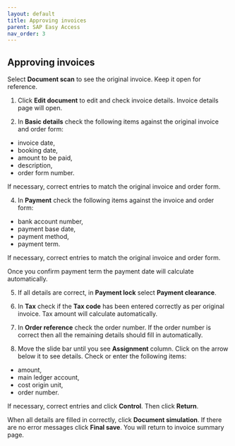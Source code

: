 ```yaml
---
layout: default
title: Approving invoices
parent: SAP Easy Access
nav_order: 3
---
```


## Approving invoices 

Select **Document scan** to see the original invoice. Keep it open for reference.

1.	Click **Edit document** to edit and check invoice details. Invoice details page will open.

3.	In **Basic details** check the following items against the original invoice and order form:
  - invoice date, 
  - booking date, 
  - amount to be paid, 
  - description,
  - order form number.

If necessary, correct entries to match the original invoice and order form.

4.	In **Payment** check the following items against the invoice and order form:
-	bank account number,
-  payment base date, 
-	payment method,
-	payment term.

If necessary, correct entries to match the original invoice and order form.

Once you confirm payment term the payment date will calculate automatically.

5.	If all details are correct, in **Payment lock** select **Payment clearance**.

6.	In **Tax** check if the **Tax code** has been entered correctly as per original invoice. Tax amount will calculate automatically.

7.	In **Order reference** check the order number. If the order number is correct then all the remaining details should fill in automatically.

8.	Move the slide bar until you see **Assignment** column. Click on the arrow below it to see details.
Check or enter the following items:
-	amount,
-	main ledger account,
-	cost origin unit,
-	order number.

If necessary, correct entries and click **Control**. Then click **Return**.

When all details are filled in correctly, click **Document simulation**.
If there are no error messages click **Final save**.
You will return to invoice summary page. 
